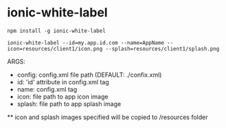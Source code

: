 # ionic-white-label
`npm install -g ionic-white-label`

`ionic-white-label --id=my.app.id.com --name=AppName --icon=resources/client1/icon.png --splash=resources/client1/splash.png`

ARGS:
* config: config.xml file path (DEFAULT: ./confix.xml)
* id: 'id' attribute in config.xml <widget> tag
* name: config.xml <name> tag
* icon: file path to app icon image
* splash: file path to app splash image

** icon and splash images specified will be copied to /resources folder